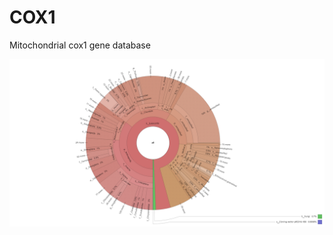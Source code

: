 # COX1
Mitochondrial cox1 gene database

<p align="center">
  <img src="cox1_tax2krona.png" alt=["Cox1 database species distribution"](https://github.com/zxgsy520/COX1/cox1.taxonomy.html)/>
</p>
